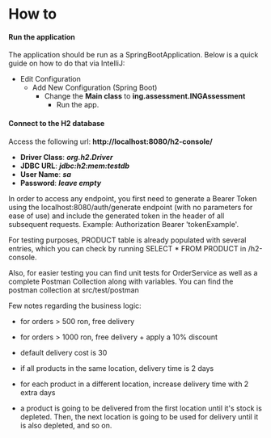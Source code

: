 # How to

#### Run the application
The application should be run as a SpringBootApplication. Below is a quick guide on how to do that via IntelliJ:
* Edit Configuration 
   * Add New Configuration (Spring Boot)
     * Change the **Main class** to **ing.assessment.INGAssessment**
       * Run the app.

#### Connect to the H2 database
Access the following url: **http://localhost:8080/h2-console/**
 * **Driver Class**: _**org.h2.Driver**_
 * **JDBC URL**: _**jdbc:h2:mem:testdb**_
 * **User Name**: _**sa**_
 * **Password**: **_leave empty_**

In order to access any endpoint, you first need to generate a Bearer Token 
using the localhost:8080/auth/generate endpoint (with no parameters for ease of use)
and include the generated token in the header of all subsequent requests.
Example: Authorization Bearer 'tokenExample'.

For testing purposes, PRODUCT table is already populated with several entries,
which you can check by running SELECT * FROM PRODUCT in /h2-console.

Also, for easier testing you can find unit tests for OrderService as well as
a complete Postman Collection along with variables.
You can find the postman collection at src/test/postman

Few notes regarding the business logic:
- for orders > 500 ron, free delivery
- for orders > 1000 ron, free delivery + apply a 10% discount
- default delivery cost is 30

- if all products in the same location, delivery time is 2 days
- for each product in a different location, increase delivery time with 2 extra days
- a product is going to be delivered from the first location until it's stock is depleted.
Then, the next location is going to be used for delivery until it is also depleted,
and so on.


